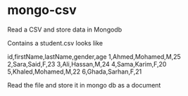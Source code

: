 # mongo-csv
Read a CSV and store data in Mongodb

Contains a student.csv looks like 

id,firstName,lastName,gender,age
1,Ahmed,Mohamed,M,25
2,Sara,Said,F,23
3,Ali,Hassan,M,24
4,Sama,Karim,F,20
5,Khaled,Mohamed,M,22
6,Ghada,Sarhan,F,21

Read the file and store it in mongo db as a document